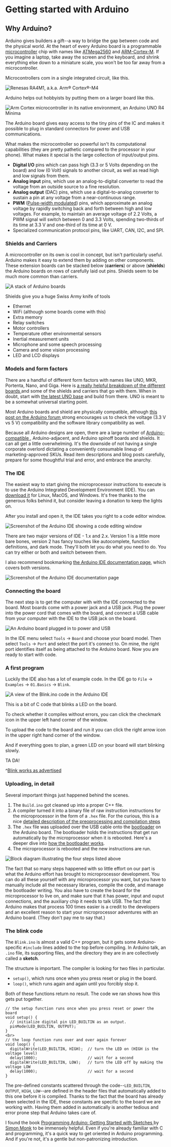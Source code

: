 # Getting started with Arduino

## Why Arduino?

Arduino gives builders a gift--a way to bridge the gap between
code and the physical world. At the heart of every Arduino board is a
programmable [microcontroller](https://en.wikipedia.org/wiki/Microcontroller)
chip with names like
[ATMega2560](http://www.atmel.com/Images/Atmel-2549-8-bit-AVR-Microcontroller-ATmega640-1280-1281-2560-2561_datasheet.pdf)
and
[ARM-Cortex-M](https://en.wikipedia.org/wiki/ARM_Cortex-M).
If you imagine a laptop, take away the screen and the keyboard, and
shrink everything else down to a miniature scale, you won't be too far away
from a microcontroller. 

Microcontrollers com in a single integrated circuit, like this.

![Renesas RA4M1, a.k.a. Arm® Cortex®-M4](images/arduino/arm_cortex_m4.png "Renesas RA4M1, a.k.a. Arm® Cortex®-M4")

Arduino helps out hobbyists by putting them on a larger board like this.

![Arm Cortex microcontroller in its native environment, an Arduino UNO R4 Minima
](images/arduino/arduino_uno_r4.png "Arm Cortex microcontroller in its native environment, an Arduino UNO R4 Minima")

The Arduino board gives easy access to the tiny pins of the IC and makes it
possible to plug in standard connectors for power and USB communications.

What makes the microcontroller so powerful isn't its computational capabilities
(they are pretty pathetic compared to the processor in your phone). What makes
it special is the large collection of input/output pins.

- **Digital I/O** pins which can pass high (3.3 or 5 Volts
depending on the board) and low (0 Volt) signals
to another circuit, as well as read high and low signals from them.
- **Analog input** pins, which use an analog-to-digital converter to read
the voltage from an outside source to a fine resolution.
- **Analog output** (DAC) pins, which use a digital-to-analog converter to sustain
a pin at any voltage from a near-continuous range.
- **PWM** ([Pulse-width modulated](https://en.wikipedia.org/wiki/Pulse-width_modulation))
pins, which approximate an analog voltage by rapidly switching
back and forth between high and low voltages. For example, to maintain an
average voltage of 2.2 Volts, a PWM signal will switch between 0 and 3.3 Volts,
spending two-thirds of its time at 3.3 V and one-third of its time at 0 V.
- Specialized communication protocol pins, like UART, CAN, I2C, and SPI.

### Shields and Carriers

A microcontroller on its own is cool in concept, but isn't particularly useful.
Arduino makes it easy to extend them by adding on other components.
These extension boards can be stacked below (**carriers**) or above
(**shields**) the Arduino boards on rows of carefully laid out pins.
Shields seem to be much more common than carriers.

![A stack of Arduino boards
](images/arduino/arduino_stack.jpg "from https://www.detailedpedia.com/wiki-Arduino")

Shields give you a huge Swiss Army knife of tools

- Ethernet
- WiFi (although some boards come with this)
- Extra memory
- Relay switches
- Motor controllers
- Temperature other environmental sensors
- Inertial measurement units
- Microphone and some speech processing
- Camera and some vision processing
- LED and LCD displays

### Models and form factors

There are a handful of different form factors with names like UNO, MKR,
Portenta, Nano, and Giga. 
Here is [a really helpful breakdown of the different boards
](https://www.pleasedontcode.com/blog/arduino-boards-comparison-a-selection-guideline)
and some of the shields and carriers that go with them.
When in doubt, start with
[the latest UNO base](https://store.arduino.cc/collections/uno/products/uno-r4-minima)
and build from there. UNO
is meant to be a somewhat universal starting point.

Most Arduino boards and shield are physically compatible, although
[this post on the Arduino forum
](https://arduino.stackexchange.com/questions/4456/are-all-arduino-shields-compatible-with-all-arduino-boards)
strong encourages us to check the voltage (3.3 V vs 5 V) compatibility
and the software library compatibility as well.

Because all Arduino designs are open, there are a large number of
[Arduino-compatible
](https://en.wikipedia.org/wiki/List_of_Arduino_boards_and_compatible_systems),
Arduino-adjacent, and Arduino spinoff boards and shields.
It can all get a little overwhelming. It's the downside of not having a
single corporate overlord dictating a conveniently consumable lineup
of marketing-approved SKUs. Read item descriptions and blog posts carefully,
prepare for some thoughtful trial and error, and embrace the anarchy.

### The IDE

The easiest way to start giving the microprocessor instructions to execute
is to use the Arduino Integrated Development Environment (IDE).
You can [download it](https://www.arduino.cc/en/software/) for Linux, MacOS,
and Windows. It's free thanks to the generous folks behind it, but consider
leaving a donation to keep the lights on.

After you install and open it, the IDE takes you right to a code editor
window.

![Screenshot of the Arduino IDE showing a code editing window
](images/arduino/arduino_ide.png "The starting screen on the Arduino IDE")

There are two major versions of IDE - 1.x and 2.x.
Version 1 is a little more bare bones, version 2 has fancy touches
like autocomplete, function definitions, and dark mode. They'll both let you
do what you need to do. You can try either or both and switch between them.

I also recommend bookmarking 
[the Arduino IDE documentation page](https://docs.arduino.cc/software/ide/),
which covers both versions.

![Screenshot of the Arduino IDE documentation page
](images/arduino/arduino_ide_docs.png)

### Connecting the board

The next step is to get the computer with with the IDE connected to the board.
Most boards come with a power jack and a USB jack. Plug the power into the
power cord that comes with the board, and connect a USB cable from
your computer with the IDE to the USB jack on the board.

![An Arduino board plugged in to power and USB
](images/arduino/plugged_in.jpg "USB and power cords connected")

In the IDE menu select `Tools` -> `Board` and choose your board model.
Then select `Tools` -> `Port` and select the port it's connect to.
On mine, the right port identifies itself as being attached to the Arduino
board. Now you are ready to start with code.

### A first program

Luckily the IDE also has a lot of example code. In the IDE go to
`File` -> `Examples` -> `01.Basics` -> `Blink`.

![A view of the Blink.ino code in the Arduino IDE
](images/arduino/blink_ide.png)

This is a bit of C code that blinks a LED on the board.

To check whether it compiles without errors, you can click the checkmark icon
in the upper left hand corner of the window.

To upload the code to the board
and run it you can click the right arrow icon in the upper right hand corner
of the window.

And if everything goes to plan, a green LED on your board will start blinking
slowly.

TA DA!

^[Blink works as advertised
](https://player.vimeo.com/video/1101075332?h=c461a541c5)

### Uploading, in detail

Several important things just happened behind the scenes.

1. The `Build.ino` got cleaned up into a proper C++ file.
2. A compiler turned it into a binary file of raw instruction instructions
for the microprocessor in the form of a `.hex` file. For the curious,
this is a nice
[detailed description of the preoprocessing and compilation steps
](https://docs.arduino.cc/arduino-cli/sketch-build-process/)
3. The `.hex` file was uploaded over the USB cable onto the
[bootloader](https://en.wikipedia.org/wiki/Bootloader)
on the Arduino board. The bootloader holds the instructions that get run
automatically by the microprocessor when it is rebooted.
Here's a deeper dive into
[how the bootloader works](https://gist.github.com/baalexander/8530398).
4. The microprocessor is rebooted and the new instructions are run.

![Block diagram illustrating the four steps listed above](images/arduino/upload_process.png)

The fact that so many steps happened with so little effort on our part is
what the Arduino effort has brought to microprocessor development.
You can do all these yourself with any microprocessor you want, but
you have to manually include all the necessary libraries, compile
the code, and manage the bootloader writing. You also have to create
the board for the microprocessor to live on, and make sure that it has power,
input and ouput connections, and the auxiliary chip it needs to talk USB.
The fact that Arduino makes that process 100 times easier is a credit to
the developers and an excellent reason to start your microprocessor
adventures with an Arduino board. (They don't pay me to say that.)

### The blink code

The `Blink.ino` is almost a valid C++ program, but it gets some
Arduino-specific `#include` lines added to the top before compiling.
In Arduino talk, an `.ino` file, its supporting files, and the directory
they are in are collectively called a **sketch**.

The structure is important. The compiler is looking for two files in
particular.

- `setup()`, which runs once when you press reset or plug in the board.
- `loop()`, which runs again and again until you forcibly stop it.

Both of these functions return no result.
The code we ran shows how this gets put together.

```
// the setup function runs once when you press reset or power the board
void setup() {
  // initialize digital pin LED_BUILTIN as an output.
  pinMode(LED_BUILTIN, OUTPUT);
}
<br>
// the loop function runs over and over again forever
void loop() {
  digitalWrite(LED_BUILTIN, HIGH);  // turn the LED on (HIGH is the voltage level)
  delay(1000);                      // wait for a second
  digitalWrite(LED_BUILTIN, LOW);   // turn the LED off by making the voltage LOW
  delay(1000);                      // wait for a second
}
```

The pre-defined constants scattered through the code--`LED_BUILTIN`, `OUTPUT`,
`HIGH`, `LOW`--are defined in the header files that automatically added
to this one before it is compiled. Thanks to the fact that the board
has already been selected in the IDE, these constants are specific to
the board we are working with. Having them added in automatically is another
tedious and error prone step that Arduino takes care of.

I found the book [Programming Arduino: Getting Started with Sketches
](https://simonmonk.org/prog-arduino-3ed)
by [Simon Monk](https://simonmonk.org) to be immensely helpful.
Even if you're already familiar with C and programming, it's a quick way
to get oriented in Arduino programming. And if you're not, it's a gentle
but non-patronizing introduction.


